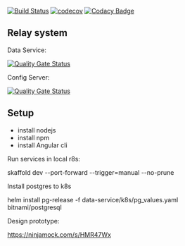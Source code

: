 [![Build Status](https://travis-ci.org/juncevich/relay-system.svg?branch=master)](https://travis-ci.org/juncevich/relay-system)
[![codecov](https://codecov.io/gh/juncevich/relay-system/branch/master/graph/badge.svg)](https://codecov.io/gh/juncevich/relay-system)
[![Codacy Badge](https://api.codacy.com/project/badge/Grade/fba092c64a384a2d84b54f222b972039)](https://www.codacy.com/app/juncevich/relay-system?utm_source=github.com&amp;utm_medium=referral&amp;utm_content=juncevich/relay-system&amp;utm_campaign=Badge_Grade)
## Relay system

Data Service:
 
[![Quality Gate Status](https://sonarcloud.io/api/project_badges/measure?project=relay-data-service&metric=alert_status)](https://sonarcloud.io/dashboard?id=relay-data-service)

Config Server: 

[![Quality Gate Status](https://sonarcloud.io/api/project_badges/measure?project=relay-config-server&metric=alert_status)](https://sonarcloud.io/dashboard?id=relay-config-server)


## Setup

* install nodejs
* install npm
* install Angular cli


Run services in local r8s:

skaffold dev --port-forward --trigger=manual --no-prune

Install postgres to k8s

helm install pg-release -f data-service/k8s/pg_values.yaml bitnami/postgresql


Design prototype:

https://ninjamock.com/s/HMR47Wx


